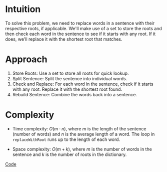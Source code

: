 # Intuition
To solve this problem, we need to replace words in a sentence with their respective roots, if applicable. We'll make use of a set to store the roots and then check each word in the sentence to see if it starts with any root. If it does, we'll replace it with the shortest root that matches.

# Approach
1. Store Roots: Use a set to store all roots for quick lookup.
2. Split Sentence: Split the sentence into individual words.
3. Check and Replace: For each word in the sentence, check if it starts with any root. Replace it with the shortest root found.
4. Rebuild Sentence: Combine the words back into a sentence.


# Complexity
- Time complexity:
$O(m⋅n)$, where $m$ is the length of the sentence (number of words) and $n$ is the average length of a word. The loop in `replaceWithRoot` runs up to the length of each word.

- Space complexity:
$O(m+k)$, where $m$ is the number of words in the sentence and $k$ is the number of roots in the dictionary.

[Code](./648-Replace-Words.ts)